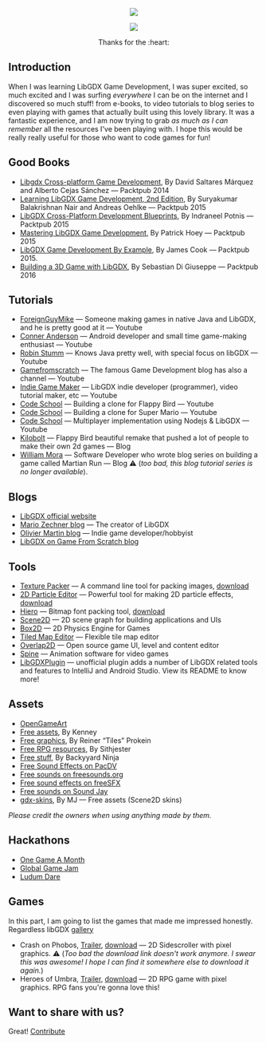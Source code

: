 <p align="center"><img src="https://github.com/jelhouss/libgdx_suit/blob/master/libgdxsuit_image_one.png"></p>
<p align="center"><img src="https://github.com/jelhouss/libgdx_suit/blob/master/libgdxsuit_image_two.png"></p>
<p align="center">Thanks for the :heart:</p>

## Introduction
When I was learning LibGDX Game Development, I was super excited, so much excited and I was surfing *everywhere* I can be on the internet and I discovered so much stuff! from e-books, to video tutorials to blog series to even playing with games that actually built using this lovely library. It was a fantastic experience, and I am now trying to grab *as much as I can remember* all the resources I've been playing with. I hope this would be really really useful for those who want to code games for fun!

## Good Books
* [Libgdx Cross-platform Game Development](https://www.packtpub.com/game-development/libgdx-cross-platform-game-development-cookbook), By David Saltares Márquez and Alberto Cejas Sánchez — Packtpub 2014
* [Learning LibGDX Game Development, 2nd Edition](https://www.packtpub.com/game-development/learning-libgdx-game-development-second-edition), By Suryakumar Balakrishnan Nair and Andreas Oehlke — Packtpub 2015
* [LibGDX Cross-Platform Development Blueprints](https://www.packtpub.com/game-development/libgdx-cross-platform-development-blueprints), By Indraneel Potnis — Packtpub 2015
* [Mastering LibGDX Game Development](https://www.packtpub.com/game-development/mastering-libgdx-game-development), By Patrick Hoey — Packtpub 2015
* [LibGDX Game Development By Example](https://www.packtpub.com/game-development/libgdx-game-development-example), By James Cook — Packtpub 2015.
* [Building a 3D Game with LibGDX](https://www.packtpub.com/game-development/building-3d-game-libgdx), By Sebastian Di Giuseppe — Packtpub 2016

## Tutorials
* [ForeignGuyMike](https://www.youtube.com/user/ForeignGuyMike) — Someone making games in native Java and LibGDX, and he is pretty good at it — Youtube
* [Conner Anderson](https://www.youtube.com/user/samich15) — Android developer and small time game-making enthusiast — Youtube
* [Robin Stumm](https://www.youtube.com/user/dermetfan/) — Knows Java pretty well, with special focus on libGDX — Youtube
* [Gamefromscratch](https://www.youtube.com/playlist?list=PLS9MbmO_ssyCZ9Tjfay2tOQoaOVoG59Iy) — The famous Game Development blog has also a channel — Youtube
* [Indie Game Maker](https://www.youtube.com/channel/UCL_5eiPIzm--ppVBxGcSXQQ) — LibGDX indie developer (programmer), video tutorial maker, etc — Youtube
* [Code School](https://www.youtube.com/playlist?list=PLZm85UZQLd2TPXpUJfDEdWTSgszionbJy) — Building a clone for Flappy Bird — Youtube
* [Code School](https://www.youtube.com/playlist?list=PLZm85UZQLd2SXQzsF-a0-pPF6IWDDdrXt) — Building a clone for Super Mario — Youtube
* [Code School](https://www.youtube.com/playlist?list=PLZm85UZQLd2Qh6r7jxBKPuB4hl-Xw5uZT) — Multiplayer implementation using Nodejs & LibGDX — Youtube
* [Kilobolt](http://www.kilobolt.com/zombie-bird-tutorial-flappy-bird-remake.html) — Flappy Bird beautiful remake that pushed a lot of people to make their own 2d games — Blog
* [William Mora](http://williammora.com/martianrun-opensource-libgdx-game) — Software Developer who wrote blog series on building a game called Martian Run — Blog :warning: (_too bad, this blog tutorial series is no longer available_).

## Blogs
* [LibGDX official website](https://libgdx.badlogicgames.com/)
* [Mario Zechner blog](http://www.badlogicgames.com/wordpress/) — The creator of LibGDX
* [Olivier Martin blog](http://gameover.co.in/tag/libgdx/) — Indie game developer/hobbyist
* [LibGDX on Game From Scratch blog](http://www.gamefromscratch.com/?tag=/LibGDX)

## Tools
* [Texture Packer](https://github.com/libgdx/libgdx/wiki/Texture-packer) — A command line tool for packing images, [download](https://libgdx.badlogicgames.com/nightlies/runnables/runnable-texturepacker.jar)
* [2D Particle Editor](https://github.com/libgdx/libgdx/wiki/2D-Particle-Editor) — Powerful tool for making 2D particle effects, [download](https://libgdx.badlogicgames.com/nightlies/runnables/runnable-2D-particles.jar)
* [Hiero](https://github.com/libgdx/libgdx/wiki/Hiero) — Bitmap font packing tool, [download](https://libgdx.badlogicgames.com/nightlies/runnables/runnable-hiero.jar)
* [Scene2D](https://github.com/libgdx/libgdx/wiki/Scene2d) — 2D scene graph for building applications and UIs
* [Box2D](http://box2d.org/) — 2D Physics Engine for Games
* [Tiled Map Editor](http://www.mapeditor.org/) — Flexible tile map editor
* [Overlap2D](http://overlap2d.com/) — Open source game UI, level and content editor
* [Spine](http://esotericsoftware.com/) — Animation software for video games
* [LibGDXPlugin](https://github.com/BlueBoxWare/LibGDXPlugin) — unofficial plugin adds a number of LibGDX related tools and features to IntelliJ and Android Studio. View its README to know more!


## Assets
* [OpenGameArt](http://opengameart.org/)
* [Free assets](http://www.kenney.nl/), By Kenney
* [Free graphics](http://www.reinerstilesets.de/), By Reiner “Tiles” Prokein
* [Free RPG resources](http://untamed.wild-refuge.net/rpgxp.php), By Sithjester
* [Free stuff](http://www.dumbmanex.com/bynd_freestuff.html), By Backyyard Ninja
* [Free Sound Effects on PacDV](http://www.pacdv.com/sounds/index.html)
* [Free sounds on freesounds.org](https://www.freesound.org/)
* [Free sound effects on freeSFX](http://www.freesfx.co.uk/soundeffects/)
* [Free sounds on Sound Jay](https://www.soundjay.com/)
* [gdx-skins](https://github.com/czyzby/gdx-skins), By MJ — Free assets (Scene2D skins)

*Please credit the owners when using anything made by them.*

## Hackathons
* [One Game A Month](http://www.onegameamonth.com/)
* [Global Game Jam](http://globalgamejam.org/)
* [Ludum Dare](http://ludumdare.com/compo/)

## Games
In this part, I am going to list the games that made me impressed honestly. Regardless libGDX [gallery](https://libgdx.badlogicgames.com/gallery.html)

* Crash on Phobos, [Trailer](https://www.youtube.com/watch?v=mn2c_EmVwDM), [download](https://www.dropbox.com/s/niv9do39pc1) — 2D Sidescroller with pixel graphics. :warning: (_Too bad the download link doesn't work anymore. I swear this was awesome! I hope I can find it somewhere else to download it again._)
* Heroes of Umbra, [Trailer](https://www.youtube.com/watch?v=eLFWaciFHSY), [download](http://heroesofumbra.com/download) — 2D RPG game with pixel graphics. RPG fans you're gonna love this!

## Want to share with us?
Great! [Contribute](https://github.com/jelhouss/libgdx_suit/blob/master/CONTRIBUTING.md)
